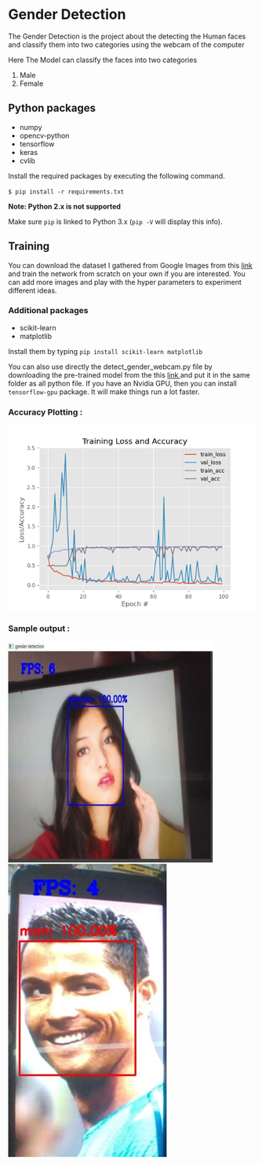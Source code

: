 # Gender Detection
<p>The Gender Detection is the project about the detecting the Human faces and classify them into two categories using the webcam of the computer</p>
<p>Here The Model can classify the faces into two categories 
<ol>
<li>Male</li>
<li>Female</li>
</ol> </p>

## Python packages
* numpy
* opencv-python
* tensorflow
* keras
* cvlib

Install the required packages by executing the following command.

`$ pip install -r requirements.txt`

**Note: Python 2.x is not supported** 

Make sure `pip` is linked to Python 3.x  (`pip -V` will display this info).

## Training
You can download the dataset I gathered from Google Images from this [link](https://github.com/arunponnusamy/gender-detection-keras/releases/download/v0.1/gender_dataset_face.zip) and train the network from scratch on your own if you are interested. You can add more images and play with the hyper parameters to experiment different ideas. 

### Additional packages
* scikit-learn
* matplotlib

Install them by typing `pip install scikit-learn matplotlib`

You can also use directly the detect_gender_webcam.py file by downloading the pre-trained model from the this <a href="https://drive.google.com/file/d/1N2W82oXIPi1ntk1D3SGRB-84uTEkMX5U/view?usp=sharing"> link </a> and put it in the same folder as all python file.
If you have an Nvidia GPU, then you can install `tensorflow-gpu` package. It will make things run a lot faster.

### Accuracy Plotting :
![](plot.png)

### Sample output :
![](image.png) 
![](male_output.png)

